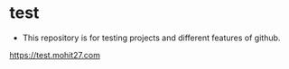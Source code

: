 # test

- This repository is for testing projects and different features of github.

https://test.mohit27.com
